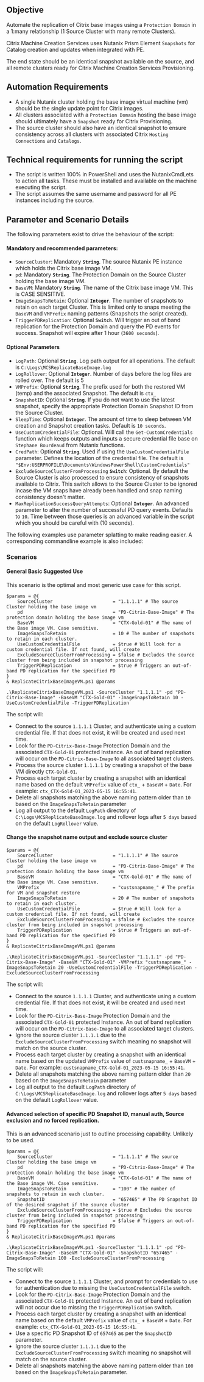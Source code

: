 ## Objective

Automate the replication of Citrix base images using a `Protection Domain` in a 1:many relationship (1 Source Cluster with many remote Clusters). 

Citrix Machine Creation Services uses Nutanix Prism Element `Snapshots` for Catalog creation and updates when integrated with PE.

The end state should be an identical snapshot available on the source, and all remote clusters ready for Citrix Machine Creation Services Provisioning.

## Automation Requirements

- A single Nutanix cluster holding the base image virtual machine (vm) should be the single update point for Citrix images.
- All clusters associated with a `Protection Domain` hosting the base image should ultimately have a `Snapshot` ready for Citrix Provisioning.
- The source cluster should also have an identical snapshot to ensure consistency across all clusters with associated Citrix `Hosting Connections` and `Catalogs`.

## Technical requirements for running the script

- The script is written 100% in PowerShell and uses the NutanixCmdLets to action all tasks. These must be installed and available on the machine executing the script.
- The script assumes the same username and password for all PE instances including the source.

## Parameter and Scenario Details

The following parameters exist to drive the behaviour of the script:

#### Mandatory and recommended parameters:

- `SourceCluster`: Mandatory **`String`**. The source Nutanix PE instance which holds the Citrix base image VM.
- `pd`: Mandatory **`String`**. The Protection Domain on the Source Cluster holding the base image VM.
- `BaseVM`: Mandatory **`String`**. The name of the Citrix base image VM. This is CASE SENSITIVE.
- `ImageSnapsToRetain`: Optional **`Integer`**. The number of snapshots to retain on each target Cluster. This is limited only to snaps meeting the `BaseVM` and `VMPrefix` naming patterns (Snapshots the script created).
- `TriggerPDReplication`: Optional **`Switch`**. Will trigger an out of band replication for the Protection Domain and query the PD events for success. Snapshot will expire after 1 hour (`3600 seconds`).

#### Optional Parameters

- `LogPath`: Optional **`String`**. Log path output for all operations. The default is `C:\Logs\MCSReplicateBaseImage.log`
- `LogRollover`: Optional **`Integer`**. Number of days before the log files are rolled over. The default is 5
- `VMPrefix`: Optional **`String`**. The prefix used for both the restored VM (temp) and the associated Snapshot. The default is `ctx_`
- `SnapshotID`: Optional **`String`**. If you do not want to use the latest snapshot, specify the appropriate Protection Domain Snapshot ID from the Source Cluster.
- `SleepTime`: Optional **`Integer`**. The amount of time to sleep between VM creation and Snapshot creation tasks. Default is `10 seconds`.
- `UseCustomCredentialFile`: Optional. Will call the `Get-CustomCredentials` function which keeps outputs and inputs a secure credential file base on `Stephane Bourdeaud` from Nutanix functions.
- `CredPath`: Optional **`String`**. Used if using the `UseCustomCredentialFile` parameter. Defines the location of the credential file. The default is `"$Env:USERPROFILE\Documents\WindowsPowerShell\CustomCredentials"`
- `ExcludeSourceClusterFromProcessing` **`Switch`**: Optional. By default the Source Cluster is also processed to ensure consistency of snapshots available to Citrix. This switch allows to the Source Cluster to be ignored incase the VM snaps have already been handled and snap naming consistency doesn't matter.
- `MaxReplicationSuccessQueryAttempts`: Optional **`Integer`**. An advanced parameter to alter the number of successful PD query events. Defaults to `10`. Time between those queries is an advanced variable in the script which you should be careful with (10 seconds).

The following examples use parameter splatting to make reading easier. A corresponding commandline example is also included:

### Scenarios

#### General Basic Suggested Use

This scenario is the optimal and most generic use case for this script.

```
$params = @{
    SourceCluster                      = "1.1.1.1" # The source Cluster holding the base image vm
    pd                                 = "PD-Citrix-Base-Image" # The protection domain holding the base image vm
    BaseVM                             = "CTX-Gold-01" # The name of the Base image VM. Case sensitive.
    ImageSnapsToRetain                 = 10 # The number of snapshots to retain in each cluster.
    UseCustomCredentialFile            = $true # Will look for a custom credential file. If not found, will create
    ExcludeSourceClusterFromProcessing = $false # Excludes the source cluster from being included in snapshot processing
    TriggerPDReplication               = $true # Triggers an out-of-band PD replication for the specified PD
}
& ReplicateCitrixBaseImageVM.ps1 @params 
```

```
.\ReplicateCitrixBaseImageVM.ps1 -SourceCluster "1.1.1.1" -pd "PD-Citrix-Base-Image" -BaseVM "CTX-Gold-01" -ImageSnapsToRetain 10 -UseCustomCredentialFile -TriggerPDReplication
```

The script will:

- Connect to the source `1.1.1.1` Cluster, and authenticate using a custom credential file. If that does not exist, it will be created and used next time. 
- Look for the `PD-Citrix-Base-Image` Protection Domain and the associated `CTX-Gold-01` protected Instance. An out of band replication will occur on the `PD-Citrix-Base-Image` to all associated target clusters. 
- Process the source cluster `1.1.1.1` by creating a snapshot of the base VM directly `CTX-Gold-01`. 
- Process each target cluster by creating a snapshot with an identical name based on the default `VMPrefix` value of `ctx_` + `BaseVM` + `Date`. For example: `ctx_CTX-Gold-01_2023-05-15 16:55:41`.
- Delete all snapshots matching the above naming pattern older than `10` based on the `ImageSnapsToRetain` parameter
- Log all output to the default `LogPath` directory of `C:\Logs\MCSReplicateBaseImage.log` and rollover logs after `5 days` based on the default `LogRollover` value.

#### Change the snapshot name output and exclude source cluster

```
$params = @{
    SourceCluster                      = "1.1.1.1" # The source Cluster holding the base image vm
    pd                                 = "PD-Citrix-Base-Image" # The protection domain holding the base image vm
    BaseVM                             = "CTX-Gold-01" # The name of the Base image VM. Case sensitive.
    VMPrefix                           = "custsnapname_" # The prefix for VM and snapshot restore
    ImageSnapsToRetain                 = 20 # The number of snapshots to retain in each cluster.
    UseCustomCredentialFile            = $true # Will look for a custom credential file. If not found, will create
    ExcludeSourceClusterFromProcessing = $false # Excludes the source cluster from being included in snapshot processing
    TriggerPDReplication               = $true # Triggers an out-of-band PD replication for the specified PD
}
& ReplicateCitrixBaseImageVM.ps1 @params 
```

```
.\ReplicateCitrixBaseImageVM.ps1 -SourceCluster "1.1.1.1" -pd "PD-Citrix-Base-Image" -BaseVM "CTX-Gold-01" -VMPrefix "custsnapname_" -ImageSnapsToRetain 20 -UseCustomCredentialFile -TriggerPDReplication -ExcludeSourceClusterFromProcessing
```

The script will:

- Connect to the source `1.1.1.1` Cluster, and authenticate using a custom credential file. If that does not exist, it will be created and used next time. 
- Look for the `PD-Citrix-Base-Image` Protection Domain and the associated `CTX-Gold-01` protected Instance. An out of band replication will occur on the `PD-Citrix-Base-Image` to all associated target clusters. 
- Ignore the source cluster `1.1.1.1` due to the `ExcludeSourceClusterFromProcessing` switch meaning no snapshot will match on the source cluster.
- Process each target cluster by creating a snapshot with an identical name based on the updated `VMPrefix` value of `custsnapname_` + `BaseVM` + `Date`. For example: `custsnapname_CTX-Gold-01_2023-05-15 16:55:41`.
- Delete all snapshots matching the above naming pattern older than `20` based on the `ImageSnapsToRetain` parameter
- Log all output to the default `LogPath` directory of `C:\Logs\MCSReplicateBaseImage.log` and rollover logs after `5 days` based on the default `LogRollover` value.

#### Advanced selection of specific PD Snapshot ID, manual auth, Source exclusion and no forced replication. 

This is an advanced scenario just to outline processing capability. Unlikely to be used.

```
$params = @{
    SourceCluster                      = "1.1.1.1" # The source Cluster holding the base image vm
    pd                                 = "PD-Citrix-Base-Image" # The protection domain holding the base image vm
    BaseVM                             = "CTX-Gold-01" # The name of the Base image VM. Case sensitive.
    ImageSnapsToRetain                 = "100" # The number of snapshots to retain in each cluster.
    SnapshotID                         = "657465" # The PD Snapshot ID of the desired snapshot if the source cluster
    ExcludeSourceClusterFromProcessing = $true # Excludes the source cluster from being included in snapshot processing
    TriggerPDReplication               = $false # Triggers an out-of-band PD replication for the specified PD
}
& ReplicateCitrixBaseImageVM.ps1 @params 
```

```
.\ReplicateCitrixBaseImageVM.ps1 -SourceCluster "1.1.1.1" -pd "PD-Citrix-Base-Image" -BaseVM "CTX-Gold-01" -SnapshotID "657465" -ImageSnapsToRetain 100 -ExcludeSourceClusterFromProcessing
```

The script will:
- Connect to the source `1.1.1.1` Cluster, and prompt for credentials to use for authentication due to missing the `UseCustomCredentialFile` switch.
- Look for the `PD-Citrix-Base-Image` Protection Domain and the associated `CTX-Gold-01` protected Instance. An out of band replication will not occur due to missing the `TriggerPDReplication` switch. 
- Process each target cluster by creating a snapshot with an identical name based on the default `VMPrefix` value of `ctx_` + `BaseVM` + `Date`. For example: `ctx_CTX-Gold-01_2023-05-15 16:55:41`.
- Use a specific PD Snapshot ID of `657465` as per the `SnapshotID` parameter.
- Ignore the source cluster `1.1.1.1` due to the `ExcludeSourceClusterFromProcessing` switch meaning no snapshot will match on the source cluster.
- Delete all snapshots matching the above naming pattern older than `100` based on the `ImageSnapsToRetain` parameter.
